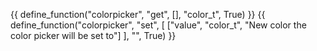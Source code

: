 {{ define_function("colorpicker", "get", [], "color_t", True) }}
{{ define_function("colorpicker", "set", [
    ["value", "color_t", "New color the color picker will be set to"]
], "", True) }}
